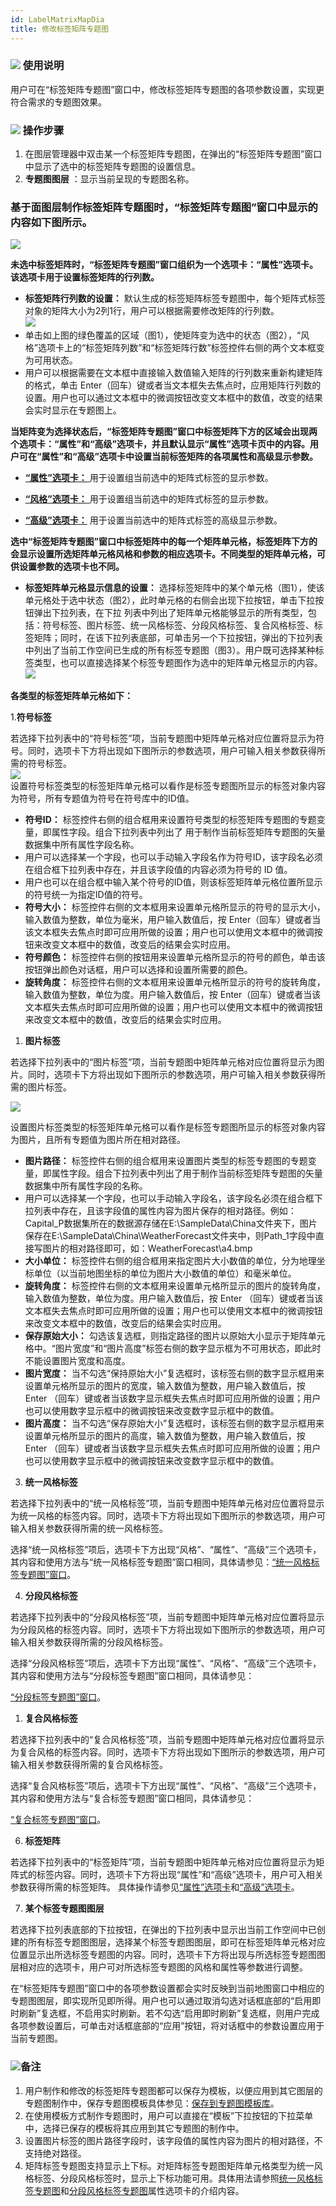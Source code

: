 ```yaml
---
id: LabelMatrixMapDia
title: 修改标签矩阵专题图
---
```

### ![](../../img/read.gif) 使用说明

用户可在“标签矩阵专题图”窗口中，修改标签矩阵专题图的各项参数设置，实现更符合需求的专题图效果。

### ![](../../img/read.gif) 操作步骤

1. 在图层管理器中双击某一个标签矩阵专题图，在弹出的“标签矩阵专题图”窗口中显示了选中的标签矩阵专题图的设置信息。
2. **专题图图层** ：显示当前呈现的专题图名称。

### 基于面图层制作标签矩阵专题图时，“标签矩阵专题图”窗口中显示的内容如下图所示。

![](img/LabelMatrix.png)  

**未选中标签矩阵时，“标签矩阵专题图”窗口组织为一个选项卡：“属性”选项卡。该选项卡用于设置标签矩阵的行列数。**

* **标签矩阵行列数的设置：** 默认生成的标签矩阵标签专题图中，每个矩阵式标签对象的矩阵大小为2列1行，用户可以根据需要修改矩阵的行列数。    
  ![](img/MatrixStructure1.png)  
* 单击如上图的绿色覆盖的区域（图1），使矩阵变为选中的状态（图2），“风格”选项卡上的“标签矩阵列数”和“标签矩阵行数”标签控件右侧的两个文本框变为可用状态。
* 用户可以根据需要在文本框中直接输入数值输入矩阵的行列数来重新构建矩阵的格式，单击 Enter（回车）键或者当文本框失去焦点时，应用矩阵行列数的设置。用户也可以通过文本框中的微调按钮改变文本框中的数值，改变的结果会实时显示在专题图上。

**当矩阵变为选择状态后，“标签矩阵专题图”窗口中标签矩阵下方的区域会出现两个选项卡：“属性”和“高级”选项卡，并且默认显示“属性”选项卡页中的内容。用户可在“属性”和“高级”选项卡中设置当前标签矩阵的各项属性和高级显示参数。**

<!-- ![](img/MatrixGroupDiaSty1.png) ![](img/MatrixGroupDiaSty2.png) ![](img/MatrixGroupDiaSty3.png)  
   -->

 * [**“属性”选项卡：** ](PropertiesDia.html)用于设置组当前选中的矩阵式标签的显示参数。

<!-- ![](../../img/smalltitle.png)  [“属性”选项卡的设置方法](PropertiesDia.html)-->

 * [**“风格”选项卡：** ](LabelMatrixMapSty.html)用于设置组当前选中的矩阵式标签的显示参数。

<!-- ![](../../img/smalltitle.png)  [“风格”选项卡的设置方法](LabelMatrixMapSty.html)-->

* [**“高级”选项卡：**](AdvancedDia.html) 用于设置当前选中的矩阵式标签的高级显示参数。

<!-- ![](../../img/smalltitle.png)  [“高级”选项卡的设置方法](AdvancedDia.html)-->

**选中“标签矩阵专题图”窗口中标签矩阵中的每一个矩阵单元格，标签矩阵下方的会显示设置所选矩阵单元格风格和参数的相应选项卡。不同类型的矩阵单元格，可供设置参数的选项卡也不同。**

* **标签矩阵单元格显示信息的设置：** 选择标签矩阵中的某个单元格（图1），使该单元格处于选中状态（图2），此时单元格的右侧会出现下拉按钮，单击下拉按钮弹出下拉列表，在下拉 列表中列出了矩阵单元格能够显示的所有类型，包括：符号标签、图片标签、统一风格标签、分段风格标签、复合风格标签、标签矩阵；同时，在该下拉列表底部，可单击另一个下拉按钮，弹出的下拉列表中列出了当前工作空间已生成的所有标签专题图（图3）。用户既可选择某种标签类型，也可以直接选择某个标签专题图作为选中的矩阵单元格显示的内容。  
![](img/MatrixStructure2.png)  

  
**各类型的标签矩阵单元格如下：**

1.**符号标签**

若选择下拉列表中的“符号标签”项，当前专题图中矩阵单元格对应位置将显示为符号。同时，选项卡下方将出现如下图所示的参数选项，用户可输入相关参数获得所需的符号标签。  
![](img/SymCell.png)   
设置符号标签类型的标签矩阵单元格可以看作是标签专题图所显示的标签对象内容为符号，所有专题值为符号在符号库中的ID值。
  * **符号ID：** 标签控件右侧的组合框用来设置符号类型的标签矩阵专题图的专题变量，即属性字段。组合下拉列表中列出了 用于制作当前标签矩阵专题图的矢量数据集中所有属性字段名称。 
  * 用户可以选择某一个字段，也可以手动输入字段名作为符号ID，该字段名必须在组合框下拉列表中存在，并且该字段值的内容必须为符号的 ID 值。
  * 用户也可以在组合框中输入某个符号的ID值，则该标签矩阵单元格位置所显示的符号统一为指定ID值的符号。
  * **符号大小：** 标签控件右侧的文本框用来设置单元格所显示的符号的显示大小，输入数值为整数，单位为毫米，用户输入数值后，按 Enter（回车）键或者当该文本框失去焦点时即可应用所做的设置；用户也可以使用文本框中的微调按钮来改变文本框中的数值，改变后的结果会实时应用。
  * **符号颜色：** 标签控件右侧的按钮用来设置单元格所显示的符号的颜色，单击该按钮弹出颜色对话框，用户可以选择和设置所需要的颜色。
  * **旋转角度：** 标签控件右侧的文本框用来设置单元格所显示的符号的旋转角度，输入数值为整数，单位为度。用户输入数值后，按 Enter（回车）键或者当该文本框失去焦点时即可应用所做的设置；用户也可以使用文本框中的微调按钮来改变文本框中的数值，改变后的结果会实时应用。

1. **图片标签**

若选择下拉列表中的“图片标签”项，当前专题图中矩阵单元格对应位置将显示为图片。同时，选项卡下方将出现如下图所示的参数选项，用户可输入相关参数获得所需的图片标签。

![](img/PicCell.png)  
  
设置图片标签类型的标签矩阵单元格可以看作是标签专题图所显示的标签对象内容为图片，且所有专题值为图片所在相对路径。

  * **图片路径：** 标签控件右侧的组合框用来设置图片类型的标签专题图的专题变量，即属性字段。组合下拉列表中列出了用于制作当前标签矩阵专题图的矢量数据集中所有属性字段的名称。 
  * 用户可以选择某一个字段，也可以手动输入字段名，该字段名必须在组合框下拉列表中存在，且该字段值的属性内容为图片保存的相对路径。例如：Capital_P数据集所在的数据源存储在E:\SampleData\China文件夹下，图片保存在E:\SampleData\China\WeatherForecast文件夹中，则Path_1字段中直接写图片的相对路径即可，如：WeatherForecast\a4.bmp
  * **大小单位：** 标签控件右侧的组合框用来指定图片大小数值的单位，分为地理坐标单位（以当前地图坐标的单位为图片大小数值的单位）和毫米单位。
  * **旋转角度：** 标签控件右侧的文本框用来设置单元格所显示的图片的旋转角度，输入数值为整数，单位为度。用户输入数值后，按 Enter （回车）键或者当该文本框失去焦点时即可应用所做的设置；用户也可以使用文本框中的微调按钮来改变文本框中的数值，改变后的结果会实时应用。
  * **保存原始大小：** 勾选该复选框，则指定路径的图片以原始大小显示于矩阵单元格中。“图片宽度”和“图片高度”标签右侧的数字显示框为不可用状态，即此时不能设置图片宽度和高度。
  * **图片宽度：** 当不勾选“保持原始大小”复选框时，该标签右侧的数字显示框用来设置单元格所显示的图片的宽度，输入数值为整数，用户输入数值后，按 Enter （回车）键或者当该数字显示框失去焦点时即可应用所做的设置；用户也可以使用数字显示框中的微调按钮来改变数字显示框中的数值。
  * **图片高度：** 当不勾选“保存原始大小”复选框时，该标签右侧的数字显示框用来设置单元格所显示的图片的高度，输入数值为整数，用户输入数值后，按 Enter （回车）键或者当该数字显示框失去焦点时即可应用所做的设置；用户也可以使用数字显示框中的微调按钮来改变数字显示框中的数值。

3. **统一风格标签**

若选择下拉列表中的“统一风格标签”项，当前专题图中矩阵单元格对应位置将显示为统一风格的标签内容。同时，选项卡下方将出现如下图所示的参数选项，用户可输入相关参数获得所需的统一风格标签。

<!-- ![](img/UniformCell1.png)| ![](img/UniformCell2.png)|![](img/UniformCell3.png)   -->
  
选择“统一风格标签”项后，选项卡下方出现“风格”、“属性”、“高级”三个选项卡， 其内容和使用方法与“统一风格标签专题图”窗口相同，具体请参见：[“统一风格标签专题图”窗口](UniformLabelMapDia.html)。

4. **分段风格标签**

若选择下拉列表中的“分段风格标签”项，当前专题图中矩阵单元格对应位置将显示为分段风格的标签内容。同时，选项卡下方将出现如下图所示的参数选项，用户可输入相关参数获得所需的分段风格标签。

<!-- ![](img/RangesCell1.png)| ![](img/RangesCell2.png)| ![](img/RangesCell3.png)   -->
  
选择“分段风格标签”项后，选项卡下方出现“属性”、“风格”、“高级”三个选项卡， 其内容和使用方法与“分段标签专题图”窗口相同，具体请参见：

[“分段标签专题图”窗口](RangesLabelMapDia.html)。

1. **复合风格标签**

若选择下拉列表中的“复合风格标签”项，当前专题图中矩阵单元格对应位置将显示为复合风格的标签内容。同时，选项卡下方将出现如下图所示的参数选项，用户可输入相关参数获得所需的复合风格标签。

<!-- ![](img/MixedStyleCell1.png)| ![](img/MixedStyleCell2.png)|![](img/MixedStyleCell3.png)   -->
  
选择“复合风格标签”项后，选项卡下方出现“属性”、“风格”、“高级”三个选项卡， 其内容和使用方法与“复合标签专题图”窗口相同，具体请参见：

[“复合标签专题图”窗口](MixedLabelMapDia.html)。

6. **标签矩阵**

若选择下拉列表中的“标签矩阵”项，当前专题图中矩阵单元格对应位置将显示为矩阵式的标签内容。同时，选项卡下方将出现“属性”和“高级”选项卡，用户可入相关参数获得所需的标签矩阵。
具体操作请参见[“属性”选项卡](PropertiesDia.html)和[“高级”选项卡](AdvancedDia.html)。

7. **某个标签专题图图层**

若选择下拉列表底部的下拉按钮，在弹出的下拉列表中显示出当前工作空间中已创建的所有标签专题图图层，选择某个标签专题图图层，即可在标签矩阵单元格对应位置显示出所选标签专题图的内容。同时，选项卡下方将出现与所选标签专题图图层相对应的选项卡，用户可对所选标签专题图的风格和属性等参数进行调整。

在“标签矩阵专题图”窗口中的各项参数设置都会实时反映到当前地图窗口中相应的专题图图层，即实现所见即所得。用户也可以通过取消勾选对话框底部的“启用即时刷新”复选框，不启用实时刷新。若不勾选“启用即时刷新”复选框，则用户完成各项参数设置后，可单击对话框底部的“应用”按钮，将对话框中的参数设置应用于当前专题图。 

### ![](../../img/read.gif)备注

  1. 用户制作和修改的标签矩阵专题图都可以保存为模板，以便应用到其它图层的专题图制作中，保存专题图模板具体参见：[保存到专题图模板库](../Methods/GURTheme2_SaveThemeTempl.html)。
  2. 在使用模板方式制作专题图时，用户可以直接在“模板”下拉按钮的下拉菜单中，选择已保存的模板将其应用到其它专题图的制作中。
  3. 设置图片标签的图片路径字段时，该字段值的属性内容为图片的相对路径，不支持绝对路径。
  4. 矩阵标签专题图支持显示上下标。对矩阵标签专题图矩阵单元格类型为统一风格标签、分段风格标签时，显示上下标功能可用。具体用法请参照[统一风格标签专题图](../LabelMap/PropertiesDia.html)和[分段风格标签专题图](../LabelMap/PropertiesDia.html)属性选项卡的介绍内容。